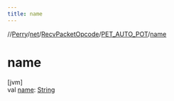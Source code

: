 ```yaml
---
title: name
---
```

//[Perry](../../../../index.html)/[net](../../index.html)/[RecvPacketOpcode](../index.html)/[PET_AUTO_POT](index.html)/[name](name.html)



# name



[jvm]\
val [name](name.html): [String](https://kotlinlang.org/api/latest/jvm/stdlib/kotlin/-string/index.html)




